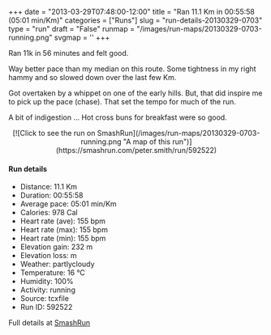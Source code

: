 +++
date = "2013-03-29T07:48:00-12:00"
title = "Ran 11.1 Km in 00:55:58 (05:01 min/Km)"
categories = ["Runs"]
slug = "run-details-20130329-0703"
type = "run"
draft = "False"
runmap = "/images/run-maps/20130329-0703-running.png"
svgmap = '<polyline points="93 12, 91 16, 97 18, 96 22, 99 27, 95 34, 96 36, 100 41, 100 46, 98 54, 97 61, 97 61, 99 65, 100 69, 97 75, 97 78, 95 85, 94 89, 82 86, 70 84, 35 76, 25 74, 20 72, 7 57, 4 56, 1 53, 0 41, 1 33, 22 31, 45 33, 56 32, 64 27, 80 15, 83 15, 84 13, 90 10">'
+++

Ran 11k in 56 minutes and felt good. 

Way better pace than my median on this route. Some tightness in my right hammy and so slowed down over the last few Km. 

Got overtaken by a whippet on one of the early hills. But, that did inspire me to pick up the pace (chase). That set the tempo for much of the run. 

A bit of indigestion ... Hot cross buns for breakfast were so good. 



<!--more-->

<center>
[![Click to see the run on SmashRun](/images/run-maps/20130329-0703-running.png "A map of this run")](https://smashrun.com/peter.smith/run/592522)
</center>

#### Run details

* Distance: 11.1 Km
* Duration: 00:55:58
* Average pace: 05:01 min/Km
* Calories: 978 Cal
* Heart rate (ave): 155 bpm
* Heart rate (max): 155 bpm
* Heart rate (min): 155 bpm
* Elevation gain: 232 m
* Elevation loss:  m
* Weather: partlycloudy
* Temperature: 16 &deg;C
* Humidity: 100%
* Activity: running
* Source: tcxfile
* Run ID: 592522

Full details at [SmashRun](https://smashrun.com/peter.smith/run/592522)